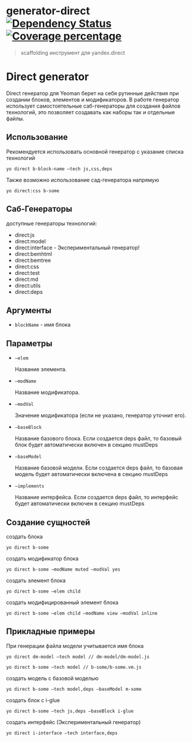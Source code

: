 # generator-direct [![Dependency Status][daviddm-image]][daviddm-url] [![Coverage percentage][coveralls-image]][coveralls-url]

>  scaffolding инструмент для yandex.direct


# Direct generator

Direct генератор для Yeoman берет на себя рутинные действия при создании блоков, элементов и модификаторов.
В работе генератор использует самостоятельные саб-генераторы для создания файлов технологий, это позволяет создавать как наборы  так и отдельные файлы.

## Использование

Рекомендуется использовать основной генератор с указание списка технологий

```
yo direct b-block-name —tech js,css,deps
```

Также возможно использование сад-генератора напрямую
```
yo direct:css b-some
```


## Саб-Генераторы

доступные генераторы технологий:

- direct:js
- direct:model
- direct:interface - Экспериментальный генератор!
- direct:bemhtml
- direct:bemtree
- direct:css
- direct:test
- direct:md
- direct:utils
- direct:deps

## Аргументы

* `blockName` - имя блока

## Параметры


* `—elem`

  Название элемента.

* `—modName`

  Название модификатора.

* `—modVal`

  Значение модификатора (если не указано, генератор уточнит его).

* `—baseBlock`

  Название базового блока.
  Если создается deps файл, то базовый блок будет автоматически включен в секцию mustDeps

* `—baseModel`

  Название базовой модели.
  Если создается deps файл, то базовая модель будет автоматически включена в секцию mustDeps

* `—implements`

  Название интерфейса.
  Если создается deps файл, то интерфейс будет автоматически включен в секцию mustDeps

## Создание сущностей

создать блока

```
yo direct b-some
```

создать модификатор блока

```
yo direct b-some —modName muted —modVal yes
```

создать элемент блока

```
yo direct b-some —elem child
```

создать модифицированный элемент блока

```
yo direct b-some —elem child —modName view —modVal inline
```

## Прикладные примеры

При генерации файла модели учитывается имя блока

```
yo direct dm-model —tech model // dm-model/dm-model.js
```

```
yo direct b-some —tech model // b-some/b-some.vm.js
```

создать модель с базовой моделью

```
yo direct b-some —tech model,deps —baseModel m-some
```

создать блок с i-glue

```
yo direct b-some —tech js,deps —baseBlock i-glue
```

создать интерфейс (Экспериментальный генератор)

```
yo direct i-interface —tech interface,deps
```


[npm-image]: https://badge.fury.io/js/generator-direct.svg
[npm-url]: https://npmjs.org/package/generator-direct
[travis-image]: https://travis-ci.org/jeka1985/generator-direct.svg?branch=master
[travis-url]: https://travis-ci.org/jeka1985/generator-direct
[daviddm-image]: https://david-dm.org/jeka1985/generator-direct.svg?theme=shields.io
[daviddm-url]: https://david-dm.org/jeka1985/generator-direct
[coveralls-image]: https://coveralls.io/repos/jeka1985/generator-direct/badge.svg
[coveralls-url]: https://coveralls.io/r/jeka1985/generator-direct
